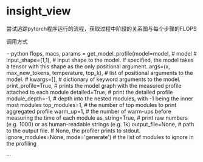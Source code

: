 # insight_view
尝试追踪pytorch程序运行的流程，获取过程中阶段的关系图与每个步骤的FLOPS


调用方式 

···python 
flops, macs, params = get_model_profile(model=model, # model
                                    # input_shape=(1,1), # input shape to the model. If specified, the model takes a tensor with this shape as the only positional argument.
                                    args=(x, max_new_tokens, temperature, top_k), # list of positional arguments to the model.
                                    # kwargs=[], # dictionary of keyword arguments to the model.
                                    print_profile=True, # prints the model graph with the measured profile attached to each module
                                    detailed=True, # print the detailed profile
                                    module_depth=-1, # depth into the nested modules, with -1 being the inner most modules
                                    top_modules=1, # the number of top modules to print aggregated profile
                                    warm_up=1, # the number of warm-ups before measuring the time of each module
                                    as_string=True, # print raw numbers (e.g. 1000) or as human-readable strings (e.g. 1k)
                                    output_file=None, # path to the output file. If None, the profiler prints to stdout.
                                    ignore_modules=None,
                                    mode='generate') # the list of modules to ignore in the profiling


···
